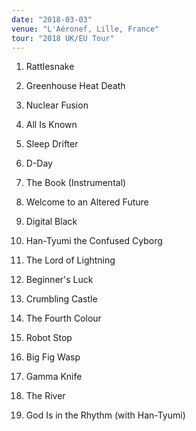 ```yaml
---
date: "2018-03-03"
venue: "L'Aéronef, Lille, France"
tour: "2018 UK/EU Tour"
---
```



 1. Rattlesnake

 2. Greenhouse Heat Death

 3. Nuclear Fusion

 4. All Is Known

 5. Sleep Drifter

 6. D-Day

 7. The Book
    (Instrumental)

 8. Welcome to an Altered Future

 9. Digital Black

10. Han-Tyumi the Confused Cyborg

11. The Lord of Lightning

12. Beginner's Luck

13. Crumbling Castle

14. The Fourth Colour

15. Robot Stop

16. Big Fig Wasp

17. Gamma Knife

18. The River

19. God Is in the Rhythm
    (with Han-Tyumi)


